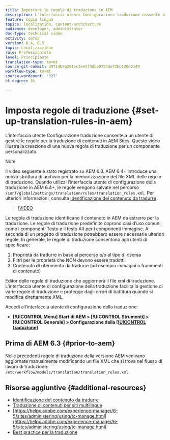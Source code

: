 ```yaml
---
title: Impostare le regole di traduzione in AEM
description: L’interfaccia utente Configurazione traduzione consente a un utente di gestire le regole per la traduzione di contenuti in AEM Sites. Questo video illustra la creazione di una nuova regola di traduzione per un componente personalizzato.
feature: Copia lingua
topics: localization, content-architecture
audience: developer, administrator
doc-type: technical video
activity: setup
version: 6.4, 6.5
topic: Localizzazione
role: Professionista
level: Principiante
translation-type: tm+mt
source-git-commit: d9714b9a291ec3ee5f3dba9723de72bb120d2149
workflow-type: tm+mt
source-wordcount: '327'
ht-degree: 3%

---
```



# Imposta regole di traduzione {#set-up-translation-rules-in-aem}

L’interfaccia utente Configurazione traduzione consente a un utente di gestire le regole per la traduzione di contenuti in AEM Sites. Questo video illustra la creazione di una nuova regola di traduzione per un componente personalizzato.

>[!NOTE]
>
> Il video seguente è stato registrato su AEM 6.3. AEM 6.4+ introduce una nuova struttura di archivio per la memorizzazione del file XML delle regole di traduzione. Quando utilizzi l’interfaccia utente di configurazione della traduzione in AEM 6.4+, le regole vengono salvate nel percorso `/conf/global/settings/translation/rules/translation_rules.xml`. Per ulteriori informazioni, consulta [Identificazione del contenuto da tradurre](https://helpx.adobe.com/experience-manager/6-5/sites/administering/using/tc-rules.html) .

>[!VIDEO](https://video.tv.adobe.com/v/18135/?quality=9&learn=on)

Le regole di traduzione identificano il contenuto in AEM da estrarre per la traduzione. Le regole di traduzione predefinite coprono casi d’uso comuni, come i componenti Testo e il testo Alt per i componenti Immagine. A seconda di un progetto di traduzione potrebbero essere necessarie ulteriori regole. In generale, le regole di traduzione consentono agli utenti di specificare:

1. Proprietà da tradurre in base al percorso e/o al tipo di risorsa
2. Filtri per le proprietà che NON devono essere tradotti
3. Contenuto di riferimento da tradurre (ad esempio immagini o frammenti di contenuto)

Editor delle regole di traduzione che aggiornerà il file xml di traduzione. L’interfaccia utente di configurazione della traduzione facilita la gestione di varie regole di traduzione e protegge dagli errori di battitura quando si modifica direttamente XML.

Accedi all’interfaccia utente di configurazione della traduzione:

* **[!UICONTROL Menu]  Start di AEM >  [!UICONTROL Strumenti]  >  [!UICONTROL Generale]  > Configurazione della  [[!UICONTROL traduzione]](http://localhost:4502/libs/cq/translation/translationrules/contexts.html)**

## Prima di AEM 6.3 {#prior-to-aem}

Nelle precedenti regole di traduzione della versione AEM venivano aggiornate manualmente modificando un file XML che si trova nel flusso di lavoro di traduzione: `/etc/workflow/models/translation/translation_rules.xml`.

## Risorse aggiuntive {#additional-resources}

* [Identificazione del contenuto da tradurre](https://helpx.adobe.com/experience-manager/6-5/sites/administering/using/tc-rules.html)
* [Traduzione di contenuti per siti multilingue](https://helpx.adobe.com/experience-manager/6-5/sites/administering/using/translation.html)
* [https://helpx.adobe.com/experience-manager/6-5/sites/administering/using/tc-manage.html](https://helpx.adobe.com/experience-manager/6-5/sites/administering/using/tc-manage.html)
* [Best practice per la traduzione](https://helpx.adobe.com/experience-manager/6-5/sites/administering/using/tc-bp.html)
